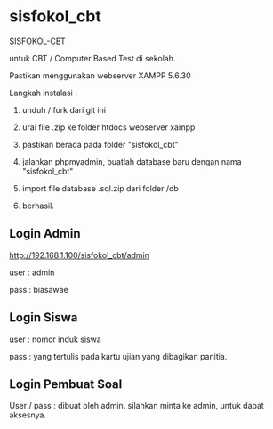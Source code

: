 # sisfokol_cbt

SISFOKOL-CBT

untuk CBT / Computer Based Test di sekolah.

Pastikan menggunakan webserver XAMPP 5.6.30 



Langkah instalasi :

1. unduh / fork dari git ini

2. urai file .zip ke folder htdocs webserver xampp

3. pastikan berada pada folder "sisfokol_cbt"

4. jalankan phpmyadmin, buatlah database baru dengan nama "sisfokol_cbt"

5. import file database .sql.zip dari folder /db

6. berhasil. 




Login Admin
---

http://192.168.1.100/sisfokol_cbt/admin

user : admin

pass : biasawae




Login Siswa 
---

user : nomor induk siswa

pass : yang tertulis pada kartu ujian yang dibagikan panitia.




Login Pembuat Soal
---

User / pass : dibuat oleh admin. silahkan minta ke admin, untuk dapat aksesnya.

























